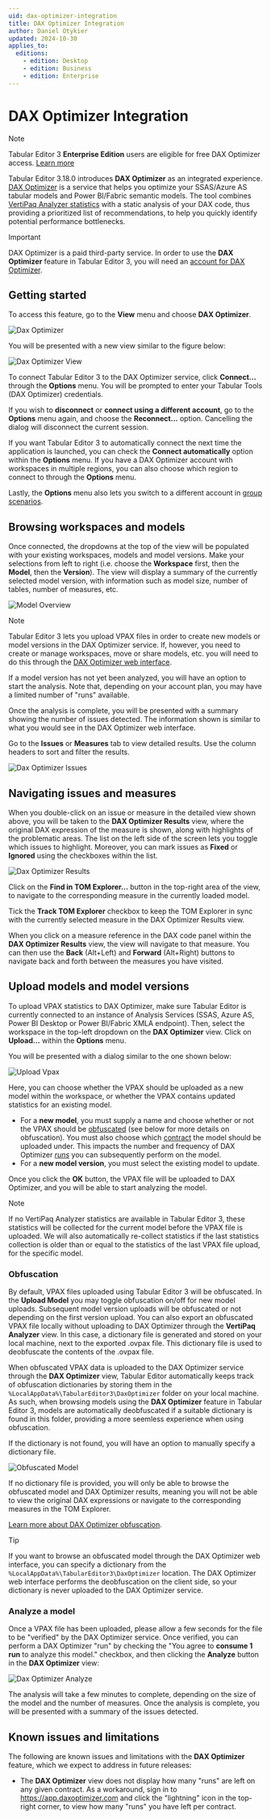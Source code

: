 ```yaml
---
uid: dax-optimizer-integration
title: DAX Optimizer Integration
author: Daniel Otykier
updated: 2024-10-30
applies_to:
  editions:
    - edition: Desktop
    - edition: Business
    - edition: Enterprise
---
```

# DAX Optimizer Integration

> [!NOTE]
> Tabular Editor 3 **Enterprise Edition** users are eligible for free DAX Optimizer access. [Learn more](https://blog.tabulareditor.com)

Tabular Editor 3.18.0 introduces **DAX Optimizer** as an integrated experience. [DAX Optimizer](https://daxoptimizer.com) is a service that helps you optimize your SSAS/Azure AS tabular models and Power BI/Fabric semantic models. The tool combines [VertiPaq Analyzer statistics](https://www.sqlbi.com/tools/vertipaq-analyzer/) with a static analysis of your DAX code, thus providing a prioritized list of recommendations, to help you quickly identify potential performance bottlenecks.

> [!IMPORTANT]
> DAX Optimizer is a paid third-party service. In order to use the **DAX Optimizer** feature in Tabular Editor 3, you will need an [account for DAX Optimizer](https://www.daxoptimizer.com/free-tour/).

## Getting started

To access this feature, go to the **View** menu and choose **DAX Optimizer**.

![Dax Optimizer](~/images/dax-optimizer-view-menu.png)

You will be presented with a new view similar to the figure below:

![Dax Optimizer View](~/images/dax-optimizer-view.png)

To connect Tabular Editor 3 to the DAX Optimizer service, click **Connect...** through the **Options** menu. You will be prompted to enter your Tabular Tools (DAX Optimizer) credentials.

If you wish to **disconnect** or **connect using a different account**, go to the **Options** menu again, and choose the **Reconnect...** option. Cancelling the dialog will disconnect the current session.

If you want Tabular Editor 3 to automatically connect the next time the application is launched, you can check the **Connect automatically** option within the **Options** menu. If you have a DAX Optimizer account with workspaces in multiple regions, you can also choose which region to connect to through the **Options** menu.

Lastly, the **Options** menu also lets you switch to a different account in [group scenarios](https://docs.daxoptimizer.com/how-to-guides/managing-groups).

## Browsing workspaces and models

Once connected, the dropdowns at the top of the view will be populated with your existing workspaces, models and model versions. Make your selections from left to right (i.e. choose the **Workspace** first, then the **Model**, then the **Version**). The view will display a summary of the currently selected model version, with information such as model size, number of tables, number of measures, etc.

![Model Overview](~/images/model-overview.png)

> [!NOTE]
> Tabular Editor 3 lets you upload VPAX files in order to create new models or model versions in the DAX Optimizer service. If, however, you need to create or manage workspaces, move or share models, etc. you will need to do this through the [DAX Optimizer web interface](https://app.daxoptimizer.com).

If a model version has not yet been analyzed, you will have an option to start the analysis. Note that, depending on your account plan, you may have a limited number of "runs" available.

Once the analysis is complete, you will be presented with a summary showing the number of issues detected. The information shown is similar to what you would see in the DAX Optimizer web interface.

Go to the **Issues** or **Measures** tab to view detailed results. Use the column headers to sort and filter the results.

![Dax Optimizer Issues](~/images/dax-optimizer-issues.png)

## Navigating issues and measures

When you double-click on an issue or measure in the detailed view shown above, you will be taken to the **DAX Optimizer Results** view, where the original DAX expression of the measure is shown, along with highlights of the problematic areas. The list on the left side of the screen lets you toggle which issues to highlight. Moreover, you can mark issues as **Fixed** or **Ignored** using the checkboxes within the list.

![Dax Optimizer Results](~/images/dax-optimizer-results.png)

Click on the **Find in TOM Explorer...** button in the top-right area of the view, to navigate to the corresponding measure in the currently loaded model.

Tick the **Track TOM Explorer** checkbox to keep the TOM Explorer in sync with the currently selected measure in the DAX Optimizer Results view.

When you click on a measure reference in the DAX code panel within the **DAX Optimizer Results** view, the view will navigate to that measure. You can then use the **Back** (Alt+Left) and **Forward** (Alt+Right) buttons to navigate back and forth between the measures you have visited.

## Upload models and model versions

To upload VPAX statistics to DAX Optimizer, make sure Tabular Editor is currently connected to an instance of Analysis Services (SSAS, Azure AS, Power BI Desktop or Power BI/Fabric XMLA endpoint). Then, select the workspace in the top-left dropdown on the **DAX Optimizer** view. Click on **Upload...** within the **Options** menu.

You will be presented with a dialog similar to the one shown below:

![Upload Vpax](~/images/upload-vpax.png)

Here, you can choose whether the VPAX should be uploaded as a new model within the workspace, or whether the VPAX contains updated statistics for an existing model.

- For a **new model**, you must supply a name and choose whether or not the VPAX should be [obfuscated](https://www.sqlbi.com/blog/marco/2024/03/15/vpax-obfuscator-a-library-to-obfuscate-vpax-files/) (see below for more details on obfuscation). You must also choose which [contract](https://docs.daxoptimizer.com/glossary/contract) the model should be uploaded under. This impacts the number and frequency of DAX Optimizer [*runs*](https://docs.daxoptimizer.com/glossary/run) you can subsequently perform on the model.
- For a **new model version**, you must select the existing model to update.

Once you click the **OK** button, the VPAX file will be uploaded to DAX Optimizer, and you will be able to start analyzing the model.

> [!NOTE]
> If no VertiPaq Analyzer statistics are available in Tabular Editor 3, these statistics will be collected for the current model before the VPAX file is uploaded. We will also automatically re-collect statistics if the last statistics collection is older than or equal to the statistics of the last VPAX file upload, for the specific model.

### Obfuscation

By default, VPAX files uploaded using Tabular Editor 3 will be obfuscated. In the **Upload Model** you may toggle obfuscation on/off for new model uploads. Subsequent model version uploads will be obfuscated or not depending on the first version upload. You can also export an obfuscated VPAX file locally without uploading to DAX Optimizer through the **VertiPaq Analyzer** view. In this case, a dictionary file is generated and stored on your local machine, next to the exported .ovpax file. This dictionary file is used to deobfuscate the contents of the .ovpax file.

When obfuscated VPAX data is uploaded to the DAX Optimizer service through the **DAX Optimizer** view, Tabular Editor automatically keeps track of obfuscation dictionaries by storing them in the `%LocalAppData%\TabularEditor3\DaxOptimizer` folder on your local machine. As such, when browsing models using the **DAX Optimizer** feature in Tabular Editor 3, models are automatically deobfuscated if a suitable dictionary is found in this folder, providing a more seemless experience when using obfuscation.

If the dictionary is not found, you will have an option to manually specify a dictionary file.

![Obfuscated Model](~/images/obfuscated-model.png)

If no dictionary file is provided, you will only be able to browse the obfuscated model and DAX Optimizer results, meaning you will not be able to view the original DAX expressions or navigate to the corresponding measures in the TOM Explorer.

[Learn more about DAX Optimizer obfuscation](https://docs.daxoptimizer.com/how-to-guides/obfuscating-files).

> [!TIP]
> If you want to browse an obfuscated model through the DAX Optimizer web interface, you can specify a dictionary from the `%LocalAppData%\TabularEditor3\DaxOptimizer` location. The DAX Optimizer web interface performs the deobfuscation on the client side, so your dictionary is never uploaded to the DAX Optimizer service.

### Analyze a model

Once a VPAX file has been uploaded, please allow a few seconds for the file to be "verified" by the DAX Optimizer service. Once verified, you can perform a DAX Optimizer "run" by checking the "You agree to **consume 1 run** to analyze this model." checkbox, and then clicking the **Analyze** button in the **DAX Optimizer** view:

![Dax Optimizer Analyze](~/images/dax-optimizer-analyze.png)

The analysis will take a few minutes to complete, depending on the size of the model and the number of measures. Once the analysis is complete, you will be presented with a summary of the issues detected.

## Known issues and limitations

The following are known issues and limitations with the **DAX Optimizer** feature, which we expect to address in future releases:

- The **DAX Optimizer** view does not display how many "runs" are left on any given contract. As a workaround, sign in to https://app.daxoptimizer.com and click the "lightning" icon in the top-right corner, to view how many "runs" you have left per contract.